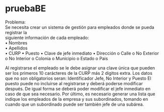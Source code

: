 # pruebaBE
Problema:  
Se necesita crear un sistema de gestión para empleados donde se pueda registrar la  
siguiente información de cada empleado:  
• Nombres  
• Apellidos  
• CURP
• Puesto
• Clave de jefe inmediato
• Dirección
o Calle
o No Exterior
o No Interior
o Colonia
o Municipio
o Estado
o Pais

Al registrarse el empleado se le debe asignar una clave única que pueden ser los primeros
10 carácteres de la CURP más 2 digitos extra.
Los datos que no son obligatorios seran: Identificador Jefe, No Interior y Puesto
El puesto puede no incluirse al registrarse y deberá poderse modificar después.
De igual forma se deberá poder modificar el jefe inmediato en caso de que sea necesario.
Por último, es necesario generar una lista que indique los empleados de la empresa y sus
subordinados, tomando en cuando que un subordinado puede ser también jefe de una
subárea.
